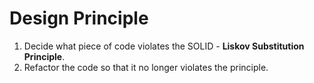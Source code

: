 ﻿# Design Principle

1. Decide what piece of code violates the SOLID - **Liskov Substitution Principle**.
2. Refactor the code so that it no longer violates the principle.